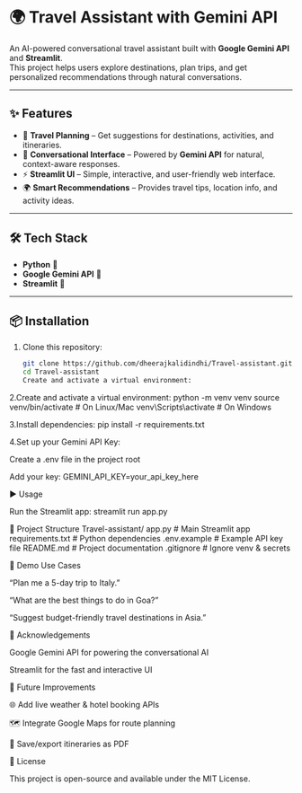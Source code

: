 # 🌍 Travel Assistant with Gemini API

An AI-powered conversational travel assistant built with **Google Gemini API** and **Streamlit**.  
This project helps users explore destinations, plan trips, and get personalized recommendations through natural conversations.

---

## ✨ Features
- 🧳 **Travel Planning** – Get suggestions for destinations, activities, and itineraries.  
- 💬 **Conversational Interface** – Powered by **Gemini API** for natural, context-aware responses.  
- ⚡ **Streamlit UI** – Simple, interactive, and user-friendly web interface.  
- 🌍 **Smart Recommendations** – Provides travel tips, location info, and activity ideas.  

---

## 🛠️ Tech Stack
- **Python** 🐍  
- **Google Gemini API** 🤖  
- **Streamlit** 🚀  

---

## 📦 Installation

1. Clone this repository:
   ```bash
   git clone https://github.com/dheerajkalidindhi/Travel-assistant.git
   cd Travel-assistant
   Create and activate a virtual environment:

2.Create and activate a virtual environment:
python -m venv venv
source venv/bin/activate   # On Linux/Mac
venv\Scripts\activate      # On Windows

3.Install dependencies:
pip install -r requirements.txt

4.Set up your Gemini API Key:

Create a .env file in the project root

Add your key:
GEMINI_API_KEY=your_api_key_here

▶️ Usage

Run the Streamlit app:
streamlit run app.py

📂 Project Structure
Travel-assistant/
app.py              # Main Streamlit app
requirements.txt    # Python dependencies
.env.example        # Example API key file
README.md           # Project documentation
.gitignore          # Ignore venv & secrets

🌟 Demo Use Cases

“Plan me a 5-day trip to Italy.”

“What are the best things to do in Goa?”

“Suggest budget-friendly travel destinations in Asia.”

🙌 Acknowledgements

Google Gemini API for powering the conversational AI

Streamlit for the fast and interactive UI

📌 Future Improvements

🌐 Add live weather & hotel booking APIs

🗺️ Integrate Google Maps for route planning

🧾 Save/export itineraries as PDF

📜 License

This project is open-source and available under the MIT License.


